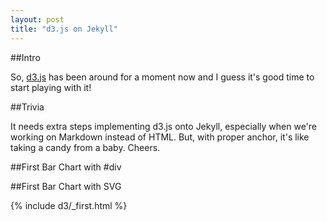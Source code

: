 ```yaml
---
layout: post
title: "d3.js on Jekyll"
---
```


##Intro

So, [d3.js][link] has been around for a moment now and I guess it's good time to start playing with it!

##Trivia

It needs extra steps implementing d3.js onto Jekyll, especially when we're working on Markdown instead of HTML. But, with
proper anchor, it's like taking a candy from a baby. Cheers.

##First Bar Chart with #div

[link]: http://d3js.org

##First Bar Chart with SVG

{% include d3/_first.html %}
